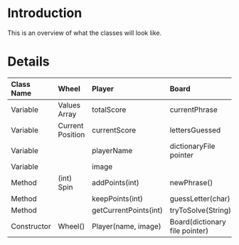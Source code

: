 # Introduction #

This is an overview of what the classes will look like.


# Details #


|Class Name | Wheel | Player | Board | Main |
|:----------|:------|:-------|:------|:-----|
|Variable   | Values Array | totalScore | currentPhrase | Wheel |
|Variable   | Current Position | currentScore | lettersGuessed | Board |
|Variable   |       | playerName | dictionaryFile pointer | Players Array |
|Variable   |       | image  |       |      |
|Method     | (int) Spin | addPoints(int) | newPhrase() |      |
|Method     |       | keepPoints(int) | guessLetter(char) |      |
|Method     |       | getCurrentPoints(int) | tryToSolve(String) |      |
|Constructor | Wheel() | Player(name, image) | Board(dictionary file pointer) |      |